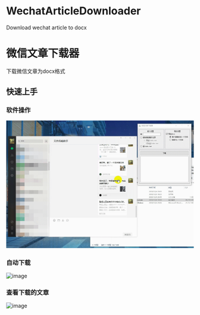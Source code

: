 # WechatArticleDownloader
Download wechat article to docx

# 微信文章下载器
下载微信文章为docx格式

## 快速上手
### 软件操作
![image](https://github.com/culiutudousi/WechatArticleDownloader/raw/master/readme_img/操作.gif)

### 自动下载
![image](https://github.com/culiutudousi/WechatArticleDownloader/raw/master/readme_img/自动下载.gif)

### 查看下载的文章
![image](https://github.com/culiutudousi/WechatArticleDownloader/raw/master/readme_img/查看文档.gif)
